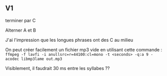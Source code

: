 ## V1

terminer par C

Alterner A et B

J'ai l'impression que les longues phrases ont des C au milieu

On peut créer facilement un fichier mp3 vide en utilisant cette commande : ``ffmpeg -f lavfi -i anullsrc=r=44100:cl=mono -t <seconds> -q:a 9 -acodec libmp3lame out.mp3
``

Visiblement, il faudrait 30 ms entre les syllabes ??